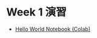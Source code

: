   # Week 1 演習

  - [Hello World Notebook (Colab)](./https://colab.research.google.com/drive/1-rsk435TO0L3RX9o5fM7YRTIzHEurzGE?usp=sharing/)
